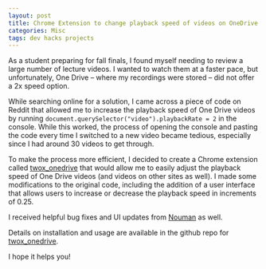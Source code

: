 ```yaml
---
layout: post
title: Chrome Extension to change playback speed of videos on OneDrive
categories: Misc
tags: dev hacks projects
---
```



As a student preparing for fall finals, I found myself needing to review a large number of lecture videos. I wanted to watch them at a faster pace, but unfortunately, One Drive – where my recordings were stored – did not offer a 2x speed option.

While searching online for a solution, I came across a piece of code on Reddit that allowed me to increase the playback speed of One Drive videos by running `document.querySelector("video").playbackRate = 2` in the console. While this worked, the process of opening the console and pasting the code every time I switched to a new video became tedious, especially since I had around 30 videos to get through.

To make the process more efficient, I decided to create a Chrome extension called [twox_onedrive](https://github.com/martianbilal/twox_onedrive/) that would allow me to easily adjust the playback speed of One Drive videos (and videos on other sites as well). I made some modifications to the original code, including the addition of a user interface that allows users to increase or decrease the playback speed in increments of 0.25.

I received helpful bug fixes and UI updates from [Nouman](https://github.com/MNoumanAbbasi) as well. 

Details on installation and usage are available in the github repo for [twox_onedrive](https://github.com/martianbilal/twox_onedrive/).

I hope it helps you!

